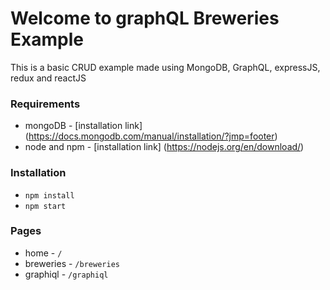 # Welcome to graphQL Breweries Example

This is a basic CRUD example made using MongoDB, GraphQL, expressJS, redux and reactJS

### Requirements

* mongoDB - [installation link] (https://docs.mongodb.com/manual/installation/?jmp=footer)
* node and npm - [installation link] (https://nodejs.org/en/download/)

### Installation

* ```npm install```
* ```npm start```

### Pages

* home - `/`
* breweries - `/breweries`
* graphiql - `/graphiql`

